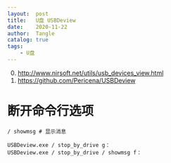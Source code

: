 ```yaml
---
layout:  post
title:   U盘 USBDeview
date:    2020-11-22
author:  Tangle
catalog: true
tags:
    - U盘
---
```


0. <http://www.nirsoft.net/utils/usb_devices_view.html>
0. <https://github.com/Pericena/USBDeview>

# 断开命令行选项

```
/ showmsg # 显示消息
```

```
USBDeview.exe / stop_by_drive g：
USBDeview.exe / stop_by_drive / showmsg f：
```
